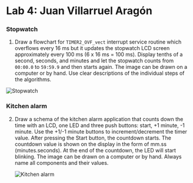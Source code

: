 # Lab 4: Juan Villarruel Aragón

### Stopwatch

1. Draw a flowchart for `TIMER2_OVF_vect` interrupt service routine which overflows every 16&nbsp;ms but it updates the stopwatch LCD screen approximately every 100&nbsp;ms (6 x 16&nbsp;ms = 100&nbsp;ms). Display tenths of a second, seconds, and minutes and let the stopwatch counts from `00:00.0` to `59:59.9` and then starts again. The image can be drawn on a computer or by hand. Use clear descriptions of the individual steps of the algorithms.
 
![Stopwatch](https://user-images.githubusercontent.com/114478665/197647366-5d255d95-671c-4f0a-9a84-23aaeeac7d7a.jpg)

  

### Kitchen alarm

2. Draw a schema of the kitchen alarm application that counts down the time with an LCD, one LED and three push buttons: start, +1 minute, -1 minute. Use the +1/-1 minute buttons to increment/decrement the timer value. After pressing the Start button, the countdown starts. The countdown value is shown on the display in the form of mm.ss (minutes.seconds). At the end of the countdown, the LED will start blinking. The image can be drawn on a computer or by hand. Always name all components and their values.

   ![Kitchen alarm](https://user-images.githubusercontent.com/114478665/197647390-95591445-933c-4876-9af3-11a1096f5cbc.png)
